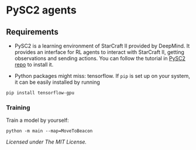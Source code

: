 # PySC2 agents


## Requirements
- PySC2 is a learning environment of StarCraft II provided by DeepMind. It provides an interface for RL agents to interact with StarCraft II, getting observations and sending actions. You can follow the tutorial in [PySC2 repo](https://github.com/deepmind/pysc2) to install it.

- Python packages might miss: tensorflow. If `pip` is set up on your system, it can be easily installed by running
```shell
pip install tensorflow-gpu
```

### Training
Train a model by yourself:
```shell
python -m main --map=MoveToBeacon
```

*Licensed under The MIT License.*
